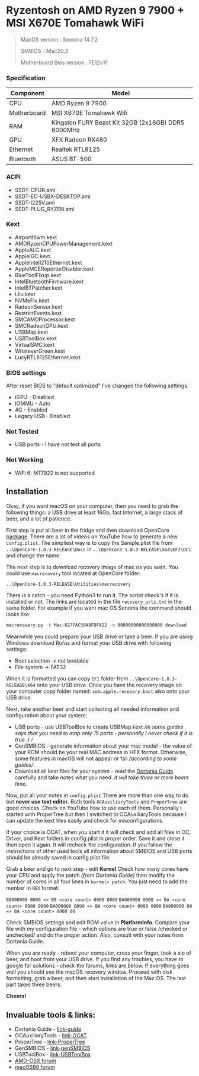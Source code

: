 # Ryzentosh on AMD Ryzen 9 7900 + MSI X670E Tomahawk WiFi

> MacOS version : Sonoma 14.7.2
>
> SMBIOS : iMac20,2
>
> Motherboard Bios version : 7E12v1F


### Specification
|  Component  | Model                               |
| ------------ |-------------------------------------|
| CPU  | AMD Ryzen 9 7900                   |
| Motherboard | MSI X670E Tomahawk Wifi          |
| RAM  | Kingston FURY Beast Kit 32GB (2x16GB) DDR5 6000MHz     |
|  GPU  | XFX Radeon RX480 |
| Ethernet  | Realtek RTL8125                     |
| Bluetooth  | ASUS BT-500                     |

### ACPI
- SSDT-CPUR.aml
- SSDT-EC-USBX-DESKTOP.aml
- SSDT-I225V.aml
- SSDT-PLUG_RYZEN.aml


### Kext
- AirportItlwm.kext
- AMDRyzenCPUPowerManagement.kext
- AppleALC.kext
- AppleIGC.kext
- AppleIntelI210Ethernet.kext
- AppleMCEReporterDisabler.kext
- BlueToolFixup.kext
- IntelBluetoothFirmware.kext
- IntelBTPatcher.kext
- Lilu.kext
- NVMeFix.kext
- RadeonSensor.kext
- RestrictEvents.kext
- SMCAMDProcessor.kext
- SMCRadeonGPU.kext
- USBMap.kext
- USBToolBox.kext
- VirtualSMC.kext
- WhateverGreen.kext
- LucyRTL8125Ethernet.kext

### BIOS settings
After reset BIOS to "default optimized" I've changed the following settings:
- iGPU - Disabled  
- IOMMU - Auto
- 4G - Enabled
- Legacy USB - Enabled 

### Not Tested
- USB ports - I have not test all ports

### Not Working
- WiFi 6: MT7922 is not supported

## Installation
Okay, if you want macOS on your computer, then you need to grab the following things: a USB drive at least 16Gb, fast Internet, a large stack of beer, and a lot of patience.

First step is put all beer in the fridge and then download OpenCore [package](https://github.com/acidanthera/opencorepkg/releases).
There are a lot of videos on YouTube how to generate a new `config.plist`. The simpliest way is to copy the Sample.plist file from `..\OpenCore-1.0.3-RELEASE\Docs` in `..\OpenCore-1.0.3-RELEASE\X64\EFI\OC\` and change the name.

The next step is to download recovery image of mac os you want. You could use `macrecovery` tool located at OpenCore folder:
```sh 
..\OpenCore-1.0.3-RELEASE\Utilities\macrecovery
```
There is a catch - you need Python3 to run it. The script check's if it is installed or not. 
The links are located in the file `recovery_urls.txt` in the same folder.
For example if you want mac OS Sonoma the command should looks like:
```sh
macrecovery.py -b Mac-827FAC58A8FDFA22 -m 00000000000000000 download
```
Meanwhile you could prepare your USB drive or take a beer. If you are using Windows download Rufus and format your USB drive with following settings:
- Boot selection -> not bootable
- File system -> FAT32

When it is formatted you can copy `EFI` folder from `..\OpenCore-1.0.3-RELEASE\X64` onto your USB drive.
Once you have the recovery image on your computer copy folder named: `com.apple.recovery.boot` also onto your USB drive.

Next, take another beer and start collecting all needed information and configuration about your system:
- USB ports - use USBToolBox to create USBMap.kext */in some guides says that you need to map only 15 ports - personally I never check if it is true :) /*
- GenSMBIOS - generate information about your mac model - the value of your ROM should be your real MAC address in HEX format. Otherwise, some features in macOS will not appear or fail */according to some guides/*.
- Download all kext files for your system - read the [Dortania Guide](https://dortania.github.io/OpenCore-Install-Guide/) carefully and take notes what you need. *It will take three or more beers time.*

Now, put all your notes in `config.plist` There are more than one way to do but **never use text editor**. Both tools `OCAuxiliaryTools` and `ProperTree` are good choices. Check on YouTube how to use each of them. Personally I started with ProperTree but then I switched to OCAuxiliaryTools because I can update the kext files easily and check for misconfigurations.

If your choice is OCAT, when you start it it will check and add all files in OC, Driver, and Kext folders in config.plist in proper order. Save it and close it then open it again. It will recheck the configuration.
If you follow the instructions of other used tools all information about SMBIOS and USB ports should be already saved in config.plist file.

Grab a beer and go to next step - edit **Kernel**
Check how many cores have your CPU and apply the patch *(from Dortania Guide)* then modify the number of cores in all four lines in `kernel> patch`. You just need to add the number in `HEX` format:

`B8000000 0000 => B8 <core count> 0000 0000`
`BA000000 0000 => BA <core count> 0000 0000`
`BA000000 0090 => BA <core count> 0000 0090`
`BA000000 00 => BA <core count> 0000 00`

Check SMBIOS settings and edit ROM value in **PlatformInfo**. Compare your file with my configuration file - which options are true or false /checked or unchecked/ and do the proper action. Also, consult with your notes from Dortania Guide.

When you are ready - reboot your computer, cross your finger, took a sip of beer, and boot from your USB drive.
If you find any troubles, you have to google for solutions - check the forums, links are below. If everything goes well you should see the macOS recovery window. Proceed with disk formatting, grab a beer, and then start installation of the Mac OS. The last part takes three beers.

**Cheers!**

## Invaluable tools & links:
- Dortania Guide - [link-guide](https://dortania.github.io/OpenCore-Install-Guide/)
- OCAuxiliaryTools - [link-OCAT](https://github.com/ic005k/OCAuxiliaryTools)
- ProperTree - [link-ProperTree](https://github.com/corpnewt/ProperTree)
- GenSMBIOS - [link-genSMBIOS](https://github.com/corpnewt/GenSMBIOS)
- USBToolBox - [link-USBToolBox](https://github.com/USBToolBox/tool)
- [AMD-OSX forum](https://forum.amd-osx.com/)
- [macOS86 forum](https://macos86.it/)